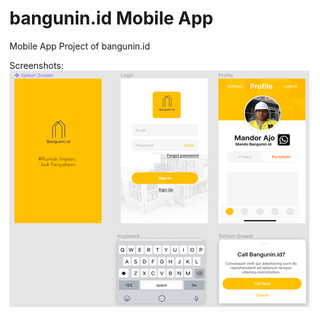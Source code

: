 # bangunin.id Mobile App
Mobile App Project of bangunin.id

Screenshots:
![image](/assets/Screenshots/ss1.png?raw=true)
